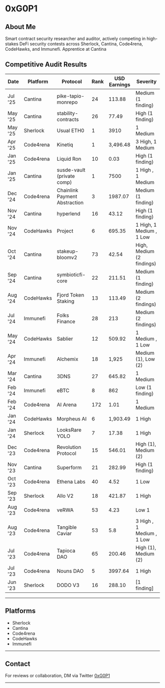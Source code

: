 
# 0xG0P1

## About Me

Smart contract security researcher and auditor, actively competing in high-stakes DeFi security contests across Sherlock, Cantina, Code4rena, CodeHawks, and Immunefi. Apprentice at Cantina

## Competitive Audit Results

| Date    | Platform   | Protocol           | Rank | USD Earnings | Severity              |
|---------|------------|--------------------|------|--------------|-----------------------|
| Jul '25 | Cantina    | pike-tapio-monrepo    | 24   | 113.88       | Medium (1 finding)    |
| May '25 | Cantina    | stability-contracts     | 26   | 77.49        | High (1 finding)      |
| May '25 | Sherlock    | Usual ETH0     | 1  | 3910        | 1 Medium      |
| Apr '25 | Code4rena  | Kinetiq | 1    | 3,496.48     | 3 High, 1 Medium      |
| Jan '25 | Code4rena  | Liquid Ron    | 10   | 0.03         | High (1 finding)       |
| Jan '25 | Cantina  | susde-vault (private comp)   | 1   | 7500         | 1 High , 1 Medium       |
| Dec '24 |   Code4rena  | Chainlink Payment Abstraction     | 3   | 1987.07       | Medium (1 finding)      |
| Nov '24 |   Cantina  | hyperlend     | 16   | 43.12       | High (1 finding)      |
| Nov '24 |   CodeHawks  | Project     | 6   | 695.35      | 1 High, 1 Medium , 1 Low     |
| Oct '24 | Cantina    | stakeup-bloomv2     | 73   | 42.54        | High, Medium (2 findings) |
| Sep '24 | Cantina    | symbioticfi-core     | 22   | 211.51       | Medium (1 finding)    |
| Aug '24 | CodeHawks  | Fjord Token Staking    | 13   | 113.49       | Medium (2 findings)   |
| Jul '24 | Immunefi   | Folks Finance    | 28   | 213          | Medium (2 findings)   |
| May '24 | CodeHawks  | Sablier     | 12   | 509.92       | 1 Medium , 1 Low   |
| Apr '24 | Immunefi   | Alchemix    | 18   | 1,925        | Medium (1), Low (2)   |
| Mar '24 | Cantina   | 3DNS    | 27   | 645.82        | 1 Medium   |
| Feb '24 | Immunefi   | eBTC     | 8    | 862          | Low (1 finding)       |
| Feb '24 | Code4rena   | AI Arena    | 172   | 1.01          | 1 Medium       |
| Jan '24 | CodeHawks  | Morpheus AI     | 6    | 1,903.49     | 1 High           |
| Jan '24 | Sherlock  | LooksRare YOLO    | 7    | 17.38     | 1 High           |
| Dec '23 | Code4rena  | Revolution Protocol | 15 | 546.01 | High (1), Medium (2) |
| Nov '23 | Cantina    | Superform     | 21   | 282.99       | High (1 finding)      |
| Oct '23 | Code4rena  | Ethena Labs     | 40    | 4.52     | 1 Low           |
| Sep '23 | Sherlock   | Allo V2     | 18   | 421.87       | 1 High           |
| Aug '23 | Code4rena  | veRWA    | 53    | 4.23     | Low 1           |
| Aug '23 | Code4rena  | Tangible Caviar     | 53    | 5.8     | 3 High , 1 Medium , 1 Low           |
| Jul '23 | Code4rena  | Tapioca DAO | 65 | 200.46 | High (1), Medium (2) |
| Jul '23 | Code4rena  | Nouns DAO | 5 | 3997.64 | 1 High |
| Jun '23 | Sherlock   | DODO V3     | 16   | 288.10       | [1 finding]           |

***

## Platforms

- Sherlock
- Cantina
- Code4rena
- CodeHawks
- Immunefi

***

## Contact

For reviews or collaboration, DM via Twitter [0xG0P1](https://x.com/GopiVanama1)

***
